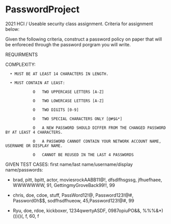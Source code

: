 # PasswordProject
2021 HCI / Useable security class assignment. Criteria for assignment below:

Given the following criteria, construct a password policy on paper that will be enforeced through the password porgram you will write. 


REQUIRMENTS

COMPLEXITY:
  
      •	MUST BE AT LEAST 14 CHARACTERS IN LENGTH.
  
      •	MUST CONTAIN AT LEAST:
  
                O	TWO UPPERCASE LETTERS [A-Z]
  
                O	TWO LOWERCASE LETTERS [A-Z]
  
                O	TWO DIGITS [0-9]
  
                O	TWO SPECIAL CHARACTERS ONLY [@#$&*]
  
                O	A NEW PASSWORD SHOULD DIFFER FROM THE CHANGED PASSWORD BY AT LEAST 4 CHARACTERS.
  
                O	A PASSWORD CANNOT CONTAIN YOUR NETWORK ACCOUNT NAME, USERNAME OR DISPLAY NAME.
  
                O	CANNOT BE REUSED IN THE LAST 4 PASSWORDS
                
               
GIVEN TEST CASES:
first name/last name/username/display name/passwords:                                 

- brad, pitt, bpitt, actor, moviesrockAABB11@!, dfsdlfhsgssg,  jfhuefhaee, WWWWWWW, 91, GettingmyGroveBack99!!,  99

- chris, doe,  cdoe, stuff, PassWord12!@, Password123!@#, Password0h$$, sodfhsdfhueow, 45,Password123!@#, 99

- Ryu, doe, rdoe, kickboxer, 1234qwertyASDF, 0987opiuPO&&, %%%&*)())()(, f, 60, f
